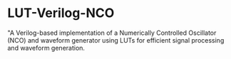 # LUT-Verilog-NCO
"A Verilog-based implementation of a Numerically Controlled Oscillator (NCO) and waveform generator using LUTs for efficient signal processing and waveform generation.
